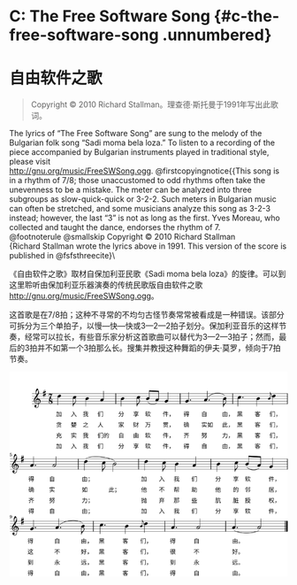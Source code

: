 **C:** The Free Software Song {#c-the-free-software-song .unnumbered}
=============================

自由软件之歌
=======

>  Copyright © 2010 Richard Stallman。理查德·斯托曼于1991年写出此歌词。

The lyrics of “The Free Software Song” are sung to the melody of the
Bulgarian folk song “Sadi moma bela loza.” To listen to a recording of
the piece accompanied by Bulgarian instruments played in traditional
style, please visit\
 <http://gnu.org/music/FreeSWSong.ogg>. @firstcopyingnotice{{This song
is in a rhythm of 7/8; those unaccustomed to odd rhythms often take the
unevenness to be a mistake. The meter can be analyzed into three
subgroups as slow-quick-quick or 3-2-2. Such meters in Bulgarian music
can often be stretched, and some musicians analyze this song as 3-2-3
instead; however, the last “3” is not as long as the first. Yves Moreau,
who collected and taught the dance, endorses the rhythm of 7.\
 @footnoterule @smallskip Copyright © 2010 Richard Stallman\
 {Richard Stallman wrote the lyrics above in 1991. This version of the
score is published in @fsfsthreecite}\

《自由软件之歌》取材自保加利亚民歌《Sadi moma bela loza》的旋律。可以到这里聆听由保加利亚乐器演奏的传统民歌版自由软件之歌<http://gnu.org/music/FreeSWSong.ogg>。

这首歌是在7/8拍；这种不寻常的不均匀古怪节奏常常被看成是一种错误。该部分可拆分为三个单拍子，以慢—快—快或3—2—2拍子划分。保加利亚音乐的这样节奏，经常可以拉长，有些音乐家分析这首歌曲可以替代为3—2—3拍子；然而，最后的3拍并不如第一个3拍那么长。搜集并教授这种舞蹈的伊夫·莫罗，倾向于7拍节奏。

![song-book-jutta-scrunch-crop](song-book-jutta-scrunch-crop-zh.png)


